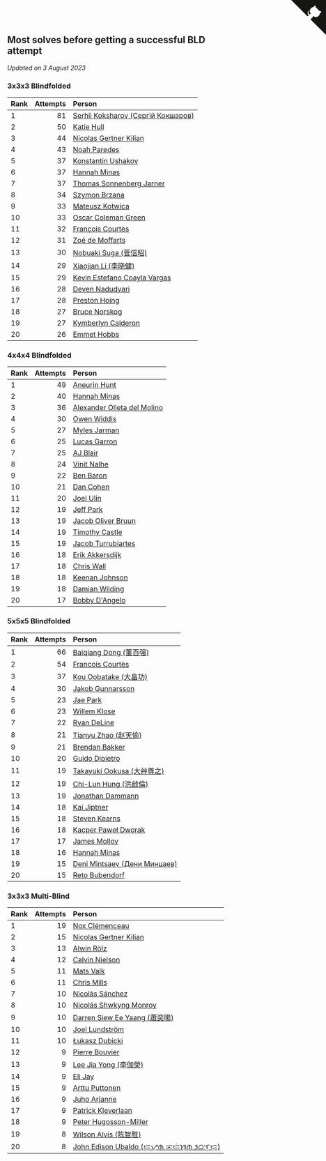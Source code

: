 ## Most solves before getting a successful BLD attempt

*Updated on  3 August 2023*


### 3x3x3 Blindfolded

| Rank | Attempts | Person |
| :--- | ---: | :--- |
| 1 | 81 | [Serhii Koksharov (Сергій Кокшаров)](https://www.worldcubeassociation.org/persons/2013KOKS01) |
| 2 | 50 | [Katie Hull](https://www.worldcubeassociation.org/persons/2010HULL01) |
| 3 | 44 | [Nicolas Gertner Kilian](https://www.worldcubeassociation.org/persons/2013GERT01) |
| 4 | 43 | [Noah Paredes](https://www.worldcubeassociation.org/persons/2016PARE03) |
| 5 | 37 | [Konstantin Ushakov](https://www.worldcubeassociation.org/persons/2014USHA02) |
| 6 | 37 | [Hannah Minas](https://www.worldcubeassociation.org/persons/2017MINA04) |
| 7 | 37 | [Thomas Sonnenberg Jarner](https://www.worldcubeassociation.org/persons/2017JARN01) |
| 8 | 34 | [Szymon Brzana](https://www.worldcubeassociation.org/persons/2017BRZA01) |
| 9 | 33 | [Mateusz Kotwica](https://www.worldcubeassociation.org/persons/2016KOTW01) |
| 10 | 33 | [Oscar Coleman Green](https://www.worldcubeassociation.org/persons/2018GREE09) |
| 11 | 32 | [François Courtès](https://www.worldcubeassociation.org/persons/2008COUR01) |
| 12 | 31 | [Zoé de Moffarts](https://www.worldcubeassociation.org/persons/2010MOFF02) |
| 13 | 30 | [Nobuaki Suga (菅信昭)](https://www.worldcubeassociation.org/persons/2007SUGA01) |
| 14 | 29 | [Xiaojian Li (李晓健)](https://www.worldcubeassociation.org/persons/2009LIXI02) |
| 15 | 29 | [Kevin Estefano Coayla Vargas](https://www.worldcubeassociation.org/persons/2016VARG04) |
| 16 | 28 | [Deven Nadudvari](https://www.worldcubeassociation.org/persons/2008NADU01) |
| 17 | 28 | [Preston Hoing](https://www.worldcubeassociation.org/persons/2019HOIN01) |
| 18 | 27 | [Bruce Norskog](https://www.worldcubeassociation.org/persons/2006NORS01) |
| 19 | 27 | [Kymberlyn Calderon](https://www.worldcubeassociation.org/persons/2015CALD02) |
| 20 | 26 | [Emmet Hobbs](https://www.worldcubeassociation.org/persons/2016HOBB01) |

### 4x4x4 Blindfolded

| Rank | Attempts | Person |
| :--- | ---: | :--- |
| 1 | 49 | [Aneurin Hunt](https://www.worldcubeassociation.org/persons/2010HUNT02) |
| 2 | 40 | [Hannah Minas](https://www.worldcubeassociation.org/persons/2017MINA04) |
| 3 | 36 | [Alexander Olleta del Molino](https://www.worldcubeassociation.org/persons/2008OLLE01) |
| 4 | 30 | [Owen Widdis](https://www.worldcubeassociation.org/persons/2015WIDD01) |
| 5 | 27 | [Myles Jarman](https://www.worldcubeassociation.org/persons/2016JARM01) |
| 6 | 25 | [Lucas Garron](https://www.worldcubeassociation.org/persons/2006GARR01) |
| 7 | 25 | [AJ Blair](https://www.worldcubeassociation.org/persons/2009BLAI01) |
| 8 | 24 | [Vinit Nalhe](https://www.worldcubeassociation.org/persons/2012NALH01) |
| 9 | 22 | [Ben Baron](https://www.worldcubeassociation.org/persons/2016BARO04) |
| 10 | 21 | [Dan Cohen](https://www.worldcubeassociation.org/persons/2007COHE01) |
| 11 | 20 | [Joel Ulin](https://www.worldcubeassociation.org/persons/2011ULIN01) |
| 12 | 19 | [Jeff Park](https://www.worldcubeassociation.org/persons/2015PARK08) |
| 13 | 19 | [Jacob Oliver Bruun](https://www.worldcubeassociation.org/persons/2018BRUU01) |
| 14 | 19 | [Timothy Castle](https://www.worldcubeassociation.org/persons/2016CAST48) |
| 15 | 19 | [Jacob Turrubiartes](https://www.worldcubeassociation.org/persons/2018TURR01) |
| 16 | 18 | [Erik Akkersdijk](https://www.worldcubeassociation.org/persons/2005AKKE01) |
| 17 | 18 | [Chris Wall](https://www.worldcubeassociation.org/persons/2011WALL02) |
| 18 | 18 | [Keenan Johnson](https://www.worldcubeassociation.org/persons/2016JOHN30) |
| 19 | 18 | [Damian Wilding](https://www.worldcubeassociation.org/persons/2014WILD03) |
| 20 | 17 | [Bobby D'Angelo](https://www.worldcubeassociation.org/persons/2008DANG01) |

### 5x5x5 Blindfolded

| Rank | Attempts | Person |
| :--- | ---: | :--- |
| 1 | 66 | [Baiqiang Dong (董百强)](https://www.worldcubeassociation.org/persons/2008DONG06) |
| 2 | 54 | [François Courtès](https://www.worldcubeassociation.org/persons/2008COUR01) |
| 3 | 37 | [Kou Oobatake (大畠功)](https://www.worldcubeassociation.org/persons/2007OOBA01) |
| 4 | 30 | [Jakob Gunnarsson](https://www.worldcubeassociation.org/persons/2015GUNN01) |
| 5 | 23 | [Jae Park](https://www.worldcubeassociation.org/persons/2015PARK24) |
| 6 | 23 | [Willem Klose](https://www.worldcubeassociation.org/persons/2017KLOS01) |
| 7 | 22 | [Ryan DeLine](https://www.worldcubeassociation.org/persons/2012DELI01) |
| 8 | 21 | [Tianyu Zhao (赵天愉)](https://www.worldcubeassociation.org/persons/2014ZHAO12) |
| 9 | 21 | [Brendan Bakker](https://www.worldcubeassociation.org/persons/2015BAKK01) |
| 10 | 20 | [Guido Dipietro](https://www.worldcubeassociation.org/persons/2013DIPI01) |
| 11 | 19 | [Takayuki Ookusa (大艸尊之)](https://www.worldcubeassociation.org/persons/2006OOKU01) |
| 12 | 19 | [Chi-Lun Hung (洪啟倫)](https://www.worldcubeassociation.org/persons/2010HONG01) |
| 13 | 19 | [Jonathan Dammann](https://www.worldcubeassociation.org/persons/2021DAMM01) |
| 14 | 18 | [Kai Jiptner](https://www.worldcubeassociation.org/persons/2007JIPT01) |
| 15 | 18 | [Steven Kearns](https://www.worldcubeassociation.org/persons/2015KEAR01) |
| 16 | 18 | [Kacper Paweł Dworak](https://www.worldcubeassociation.org/persons/2020DWOR01) |
| 17 | 17 | [James Molloy](https://www.worldcubeassociation.org/persons/2011MOLL01) |
| 18 | 16 | [Hannah Minas](https://www.worldcubeassociation.org/persons/2017MINA04) |
| 19 | 15 | [Deni Mintsaev (Дени Минцаев)](https://www.worldcubeassociation.org/persons/2013MINT01) |
| 20 | 15 | [Reto Bubendorf](https://www.worldcubeassociation.org/persons/2012BUBE01) |

### 3x3x3 Multi-Blind

| Rank | Attempts | Person |
| :--- | ---: | :--- |
| 1 | 19 | [Nox Clémenceau](https://www.worldcubeassociation.org/persons/2015CLEM03) |
| 2 | 15 | [Nicolas Gertner Kilian](https://www.worldcubeassociation.org/persons/2013GERT01) |
| 3 | 13 | [Alwin Rölz](https://www.worldcubeassociation.org/persons/2016ROLZ01) |
| 4 | 12 | [Calvin Nielson](https://www.worldcubeassociation.org/persons/2014NIEL03) |
| 5 | 11 | [Mats Valk](https://www.worldcubeassociation.org/persons/2007VALK01) |
| 6 | 11 | [Chris Mills](https://www.worldcubeassociation.org/persons/2014MILL04) |
| 7 | 10 | [Nicolás Sánchez](https://www.worldcubeassociation.org/persons/2015SANC11) |
| 8 | 10 | [Nicolás Shwkyng Monroy](https://www.worldcubeassociation.org/persons/2013MONR01) |
| 9 | 10 | [Darren Siew Ee Yaang (蕭奕暘)](https://www.worldcubeassociation.org/persons/2009SIEW01) |
| 10 | 10 | [Joel Lundström](https://www.worldcubeassociation.org/persons/2017LUND06) |
| 11 | 10 | [Łukasz Dubicki](https://www.worldcubeassociation.org/persons/2018DUBI01) |
| 12 | 9 | [Pierre Bouvier](https://www.worldcubeassociation.org/persons/2010BOUV01) |
| 13 | 9 | [Lee Jia Yong (李伽榮)](https://www.worldcubeassociation.org/persons/2009YONG02) |
| 14 | 9 | [Eli Jay](https://www.worldcubeassociation.org/persons/2014JAYE01) |
| 15 | 9 | [Arttu Puttonen](https://www.worldcubeassociation.org/persons/2016PUTT01) |
| 16 | 9 | [Juho Arjanne](https://www.worldcubeassociation.org/persons/2015ARJA01) |
| 17 | 9 | [Patrick Kleverlaan](https://www.worldcubeassociation.org/persons/2019KLEV01) |
| 18 | 9 | [Peter Hugosson-Miller](https://www.worldcubeassociation.org/persons/2021HUGO01) |
| 19 | 8 | [Wilson Alvis (陈智胜)](https://www.worldcubeassociation.org/persons/2011ALVI01) |
| 20 | 8 | [John Edison Ubaldo (ᜇ᜔ᜌᜓ︀ᜈ᜔ ᜁᜇᜒᜐᜓ︀ᜈ᜔ ᜂᜊᜎ᜔ᜇᜓ︀)](https://www.worldcubeassociation.org/persons/2010UBAL01) |


<a href="https://github.com/JustinTimeCuber/wca_statistics" class="github-corner" aria-label="View source on Github"><svg width="80" height="80" viewBox="0 0 250 250" style="fill:#151513; color:#fff; position: absolute; top: 0; border: 0; right: 0;" aria-hidden="true"><path d="M0,0 L115,115 L130,115 L142,142 L250,250 L250,0 Z"></path><path d="M128.3,109.0 C113.8,99.7 119.0,89.6 119.0,89.6 C122.0,82.7 120.5,78.6 120.5,78.6 C119.2,72.0 123.4,76.3 123.4,76.3 C127.3,80.9 125.5,87.3 125.5,87.3 C122.9,97.6 130.6,101.9 134.4,103.2" fill="currentColor" style="transform-origin: 130px 106px;" class="octo-arm"></path><path d="M115.0,115.0 C114.9,115.1 118.7,116.5 119.8,115.4 L133.7,101.6 C136.9,99.2 139.9,98.4 142.2,98.6 C133.8,88.0 127.5,74.4 143.8,58.0 C148.5,53.4 154.0,51.2 159.7,51.0 C160.3,49.4 163.2,43.6 171.4,40.1 C171.4,40.1 176.1,42.5 178.8,56.2 C183.1,58.6 187.2,61.8 190.9,65.4 C194.5,69.0 197.7,73.2 200.1,77.6 C213.8,80.2 216.3,84.9 216.3,84.9 C212.7,93.1 206.9,96.0 205.4,96.6 C205.1,102.4 203.0,107.8 198.3,112.5 C181.9,128.9 168.3,122.5 157.7,114.1 C157.9,116.9 156.7,120.9 152.7,124.9 L141.0,136.5 C139.8,137.7 141.6,141.9 141.8,141.8 Z" fill="currentColor" class="octo-body"></path></svg></a><style>.github-corner:hover .octo-arm{animation:octocat-wave 560ms ease-in-out}@keyframes octocat-wave{0%,100%{transform:rotate(0)}20%,60%{transform:rotate(-25deg)}40%,80%{transform:rotate(10deg)}}@media (max-width:500px){.github-corner:hover .octo-arm{animation:none}.github-corner .octo-arm{animation:octocat-wave 560ms ease-in-out}}</style>
